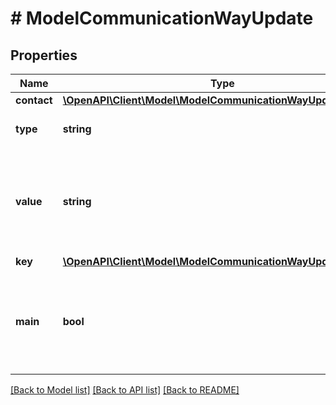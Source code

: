 # # ModelCommunicationWayUpdate

## Properties

Name | Type | Description | Notes
------------ | ------------- | ------------- | -------------
**contact** | [**\OpenAPI\Client\Model\ModelCommunicationWayUpdateContact**](ModelCommunicationWayUpdateContact.md) |  | [optional]
**type** | **string** | Type of the communication way | [optional]
**value** | **string** | The value of the communication way.&lt;br&gt;       For example the phone number, e-mail address or website. | [optional]
**key** | [**\OpenAPI\Client\Model\ModelCommunicationWayUpdateKey**](ModelCommunicationWayUpdateKey.md) |  | [optional]
**main** | **bool** | Defines whether the communication way is the main communication way for the contact. | [optional]

[[Back to Model list]](../../README.md#models) [[Back to API list]](../../README.md#endpoints) [[Back to README]](../../README.md)
